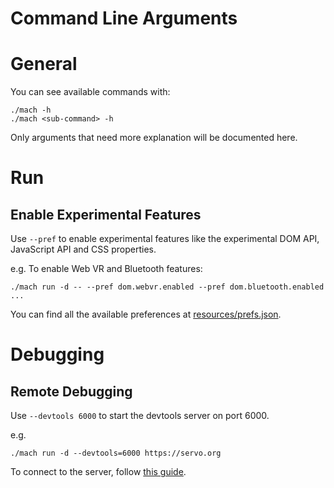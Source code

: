 Command Line Arguments
========================
# General

You can see available commands with:
```
./mach -h
./mach <sub-command> -h
```
Only arguments that need more explanation will be documented here.

# Run
## Enable Experimental Features
Use `--pref` to enable experimental features like the  experimental DOM API, JavaScript API and CSS properties.

e.g. To enable Web VR and Bluetooth features:
```
./mach run -d -- --pref dom.webvr.enabled --pref dom.bluetooth.enabled ...
```

You can find all the available preferences at [resources/prefs.json](../resources/prefs.json).

# Debugging
## Remote Debugging
Use `--devtools 6000` to start the devtools server on port 6000.

e.g.
```
./mach run -d --devtools=6000 https://servo.org
```

To connect to the server, follow [this guide](https://developer.mozilla.org/en-US/docs/Tools/Remote_Debugging/Debugging_Firefox_Desktop#Connect).
